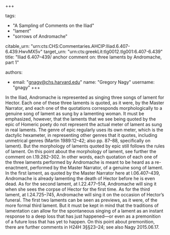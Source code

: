 +++

tags:
- "A Sampling of Comments on the Iliad"
- "lament"
- "sorrows of Andromache"

citable_urn: "urn:cts:CHS:Commentaries.AHCIP:Iliad.6.407-6.439.HwvMX5v"
target_urn: "urn:cts:greekLit:tlg0012.tlg001:6.407-6.439"
title: "Iliad 6.407–439/ anchor comment on: three laments by Andromache, part 1"

authors:
- email: "gnagy@chs.harvard.edu"
  name: "Gregory Nagy"
  username: "gnagy"
+++

<p>In the Iliad, Andromache is represented as singing three songs of lament for Hector. Each one of these three laments is quoted, as it were, by the Master Narrator, and each one of the quotations corresponds morphologically to a genuine song of lament as sung by a lamenting woman. It must be emphasized, however, that the laments that we see being quoted by the epic of Homeric poety do not represent the actual meter of lament as sung in real laments. The genre of epic regularly uses its own meter, which is the dactylic hexameter, in representing other genres that it quotes, including unmetrical genres (Martin 1989:12–42; also pp. 87–88, specifically on lament). But the morphology of laments quoted by epic still follows the rules of lament. On this point about the morphology of lament, see further the comment on I.19.282–302. In other words, each quotation of each one of the three laments performed by Andromache is meant to be heard as a re-enactment, performed by the Master Narrator, of a genuine song of lament. In the first lament, as quoted by the Master Narrator here at I.06.407–439, Andromache is already lamenting the death of Hector before he is even dead. As for the second lament, at I.22.477–514, Andromache will sing it when she sees the corpse of Hector for the first time. As for the third lament, at I.24.725–745, Andromache will sing it on the occasion of Hector’s funeral. The first two laments can be seen as previews, as it were, of the more formal third lament. But it must be kept in mind that the traditions of lamentation can allow for the spontaneous singing of a lament as an instant response to a deep loss that has just happened—or even as a premonition of a future loss that has yet to happen. On this point about premonition, there are further comments in H24H 3§§23–24; see also Nagy 2015.06.17.  </p>
